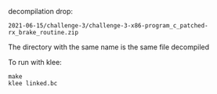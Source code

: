 decompilation drop:
```
2021-06-15/challenge-3/challenge-3-x86-program_c_patched-rx_brake_routine.zip
```

The directory with the same name is the same file decompiled

To run with klee:
```
make
klee linked.bc
```
